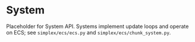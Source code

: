 # System

Placeholder for System API. Systems implement update loops and operate on ECS; see `simplex/ecs/ecs.py` and `simplex/ecs/chunk_system.py`.

